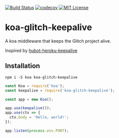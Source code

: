 [![Build Status](https://travis-ci.org/matzkoh/koa-glitch-keepalive.svg?branch=master)](https://travis-ci.org/matzkoh/koa-glitch-keepalive)
[![codecov](https://codecov.io/gh/matzkoh/koa-glitch-keepalive/branch/master/graph/badge.svg)](https://codecov.io/gh/matzkoh/koa-glitch-keepalive)
[![MIT License](http://img.shields.io/badge/license-MIT-blue.svg?style=flat)](LICENSE)

# koa-glitch-keepalive

A koa middleware that keeps the Glitch project alive.

Inspired by [hubot-heroku-keepalive](https://github.com/hubot-scripts/hubot-heroku-keepalive)

## Installation

`npm i -S koa koa-glitch-keepalive`

```js
const Koa = require('koa');
const keepalive = require('koa-glitch-keepalive');

const app = new Koa();

app.use(keepalive());
app.use(ctx => {
  ctx.body = 'Hello, world!';
});

app.listen(process.env.PORT);
```
